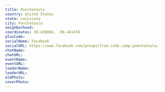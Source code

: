 ```yaml
---
title: Ponchatoula
country: United States
state: Louisiana
city: Ponchatoula
neighborhood: 
coordinates: 30.438804, -90.441476
plusCode:
socialName: Facebook
socialURL: https://www.facebook.com/groups/free.code.camp.pomchatoula.louisiana
chatName:
chatURL:
eventName:
eventURL:
leaderName:
leaderURL:
oldPhoto: 
coverPhoto:
---
```

